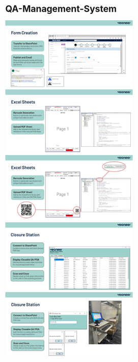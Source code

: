 # QA-Management-System
<img src="images/sharePointForm.jpg" width="400"/>
<img src="images/pdfForm.jpg" width="400"/>
<img src="images/barcode.jpg" width="400"/>
<img src="images/closureProgram.png" width="400"/>
<img src="images/closureStation.jpg" width="400"/>